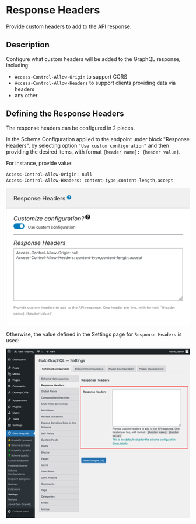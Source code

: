 # Response Headers

Provide custom headers to add to the API response.

## Description

Configure what custom headers will be added to the GraphQL response, including:

- `Access-Control-Allow-Origin` to support CORS
- `Access-Control-Allow-Headers` to support clients providing data via headers
- any other

## Defining the Response Headers

The response headers can be configured in 2 places.

In the Schema Configuration applied to the endpoint under block "Response Headers", by selecting option `"Use custom configuration"` and then providing the desired items, with format `{header name}: {header value}`.

For instance, provide value:

```
Access-Control-Allow-Origin: null
Access-Control-Allow-Headers: content-type,content-length,accept
```

<!-- @todo Create images for response headers!!! -->

![Providing Response Headers in the Schema Configuration](../../images/schema-configuration-response-headers.png "Providing Response Headers in the Schema Configuration")

Otherwise, the value defined in the Settings page for `Response Headers` is used:

<!-- @todo Create images for response headers!!! -->

![Providing Response Headers in the Settings](../../images/settings-response-headers.png "Providing Response Headers in the Settings")
